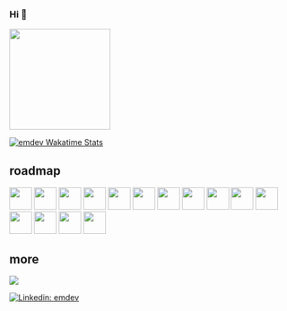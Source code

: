### Hi 👋

<div>
  <a href="https://github.com/jokeCloud">
  <img height="180em" src="https://github-readme-stats.vercel.app/api/top-langs/?username=jokeCloud&layout=compact&langs_count=7&theme=github_dark"/>
</div>
  
  [![emdev Wakatime Stats](https://github-readme-stats.vercel.app/api/wakatime?username=jokeCloud&langs_count=5&hide=json,properties,stylus&custom_title=Most%20Used%20Languages&theme=dark&time_range=last_year)](https://wakatime.com/@jokeCloud)
  
## roadmap
<p align="left">
  <img src="https://cdn.jsdelivr.net/gh/devicons/devicon/icons/javascript/javascript-original.svg"  width="40" height="40"/>
  <img src="https://cdn.jsdelivr.net/gh/devicons/devicon/icons/nodejs/nodejs-original.svg"          width="40" height="40"/>
  <img src="https://cdn.jsdelivr.net/gh/devicons/devicon/icons/react/react-original.svg"            width="40" height="40"/>
  <img src="https://cdn.jsdelivr.net/gh/devicons/devicon/icons/python/python-original-wordmark.svg" width="40" height="40"/>
  <img src="https://cdn.jsdelivr.net/gh/devicons/devicon/icons/django/django-plain.svg"             width="40" height="40"/>
  <img src="https://cdn.jsdelivr.net/gh/devicons/devicon/icons/flask/flask-original.svg"            width="40" height="40"/>
  <img src="https://cdn.jsdelivr.net/gh/devicons/devicon/icons/html5/html5-original.svg"            width="40" height="40"/>
  <img src="https://cdn.jsdelivr.net/gh/devicons/devicon/icons/css3/css3-original.svg"              width="40" height="40"/>
  <img src="https://cdn.jsdelivr.net/gh/devicons/devicon/icons/bootstrap/bootstrap-original.svg"    width="40" height="40"/>
  <img src="https://cdn.jsdelivr.net/gh/devicons/devicon/icons/docker/docker-original.svg"          width="40" height="40"/>
  <img src="https://cdn.jsdelivr.net/gh/devicons/devicon/icons/mysql/mysql-original.svg"            width="40" height="40"/>
  <img src="https://cdn.jsdelivr.net/gh/devicons/devicon/icons/postgresql/postgresql-original.svg"  width="40" height="40"/>
  <img src="https://cdn.jsdelivr.net/gh/devicons/devicon/icons/linux/linux-original.svg"            width="40" height="40"/>
  <img src="https://cdn.jsdelivr.net/gh/devicons/devicon/icons/debian/debian-original.svg"          width="40" height="40"/>
  <img src="https://cdn.jsdelivr.net/gh/devicons/devicon/icons/ubuntu/ubuntu-plain.svg"             width="40" height="40"/>
</p>
  
  ## more
 
<div> 
  <a href="https://www.youtube.com/channel/UCVcVVbpjauEo6PQYEjdb5QQ" target="_blank"><img src="https://img.shields.io/badge/digitalfenix-323232?style=for-the-badge&logo=youtube&logoColor=black" target="_blank"></a>
</div>
  
[![Linkedin: emdev](https://img.shields.io/badge/-emdev-blue?style=flat-square&logo=Linkedin&logoColor=white&link=https://www.linkedin.com/in/emerson-medalha/)](https://www.linkedin.com/in/emerson-medalha/)  


